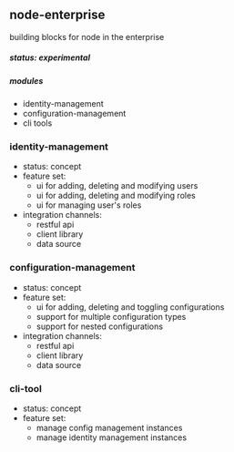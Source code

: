 ## node-enterprise

building blocks for node in the enterprise

##### status: experimental

##### modules

- identity-management
- configuration-management
- cli tools

### identity-management

- status: concept
- feature set:
    - ui for adding, deleting and modifying users
    - ui for adding, deleting and modifying roles
    - ui for managing user's roles
- integration channels:
    - restful api
    - client library
    - data source

### configuration-management

- status: concept
- feature set:
    - ui for adding, deleting and toggling configurations
    - support for multiple configuration types
    - support for nested configurations
- integration channels:
    - restful api
    - client library
    - data source

### cli-tool

- status: concept
- feature set:
    - manage config management instances
    - manage identity management instances

